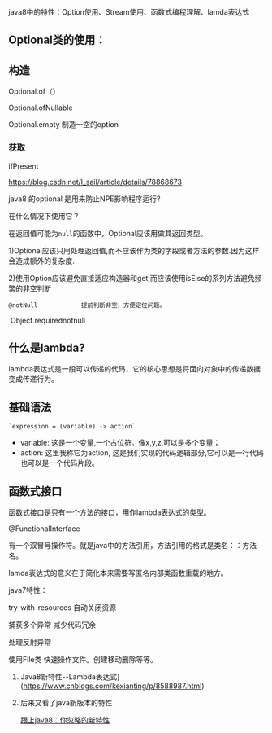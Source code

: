 java8中的特性：Option使用、Stream使用、函数式编程理解、lamda表达式



## Optional类的使用：

## 构造

Optional.of（）

Optional.ofNullable

Optional.empty     制造一空的option

### 获取

ifPresent





<https://blog.csdn.net/l_sail/article/details/78868673>

java8 的optional 是用来防止NPE影响程序运行?

在什么情况下使用它？

在返回值可能为`null`的函数中，Optional应该用做其返回类型。

1)Optional应该只用处理返回值,而不应该作为类的字段或者方法的参数.因为这样会造成额外的复杂度.

2)使用Option应该避免直接适应构造器和get,而应该使用isElse的系列方法避免频繁的非空判断



 	@notNull			提前判断非空，方便定位问题。

​	Object.requirednotnull







## 什么是lambda?

lambda表达式是一段可以传递的代码，它的核心思想是将面向对象中的传递数据变成传递行为。



## 基础语法

```
`expression = (variable) -> action`
```

- variable: 这是一个变量,一个占位符。像x,y,z,可以是多个变量；
- action: 这里我称它为action, 这是我们实现的代码逻辑部分,它可以是一行代码也可以是一个代码片段。



## 函数式接口

函数式接口是只有一个方法的接口，用作lambda表达式的类型。

@FunctionalInterface



有一个双冒号操作符。就是java中的方法引用，方法引用的格式是类名：：方法名。

lamda表达式的意义在于简化本来需要写匿名内部类函数重载的地方。



java7特性：

try-with-resources  自动关闭资源

捕获多个异常		减少代码冗余

处理反射异常

使用File类 快速操作文件。创建移动删除等等。





1. Java8新特性--Lambda表达式](https://www.cnblogs.com/kexianting/p/8588987.html)

2. 后来又看了java新版本的特性

   [跟上java8：你忽略的新特性](<htt[ps://blog.csdn.net/lz710117239/article/details/77943739>)